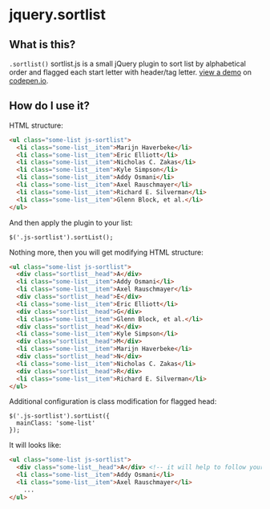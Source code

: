 jquery.sortlist
==============

What is this?
-------------
`.sortlist()` sortlist.js is a small jQuery plugin to sort list by alphabetical order and flagged each start letter with header/tag letter. [view a demo][1] on [codepen.io][1].

[1]: https://codepen.io/tsurule/pen/xzLdZP


How do I use it?
----------------

HTML structure:
```html
<ul class="some-list js-sortlist">
  <li class="some-list__item">Marijn Haverbeke</li>
  <li class="some-list__item">Eric Elliott</li>
  <li class="some-list__item">Nicholas C. Zakas</li>
  <li class="some-list__item">Kyle Simpson</li>
  <li class="some-list__item">Addy Osmani</li>
  <li class="some-list__item">Axel Rauschmayer</li>
  <li class="some-list__item">Richard E. Silverman</li>
  <li class="some-list__item">Glenn Block, et al.</li>
</ul>
```
And then apply the plugin to your list:

	$('.js-sortlist').sortList();

Nothing more, then you will get modifying HTML structure: 

```html
<ul class="some-list js-sortlist">
  <div class="sortlist__head">A</div>
  <li class="some-list__item">Addy Osmani</li>
  <li class="some-list__item">Axel Rauschmayer</li>
  <div class="sortlist__head">E</div>
  <li class="some-list__item">Eric Elliott</li>
  <div class="sortlist__head">G</div>
  <li class="some-list__item">Glenn Block, et al.</li>
  <div class="sortlist__head">K</div>
  <li class="some-list__item">Kyle Simpson</li>
  <div class="sortlist__head">M</div>
  <li class="some-list__item">Marijn Haverbeke</li>
  <div class="sortlist__head">N</div>
  <li class="some-list__item">Nicholas C. Zakas</li>
  <div class="sortlist__head">R</div>
  <li class="some-list__item">Richard E. Silverman</li>
</ul>
```

Additional configuration is class modification for flagged head:

	$('.js-sortlist').sortList({
	  mainClass: 'some-list'
	});

It will looks like:

```html
<ul class="some-list js-sortlist">
  <div class="some-list__head">A</div> <!-- it will help to follow your structure and css methodologies -->
  <li class="some-list__item">Addy Osmani</li>
  <li class="some-list__item">Axel Rauschmayer</li>
  	...
</ul>
```
